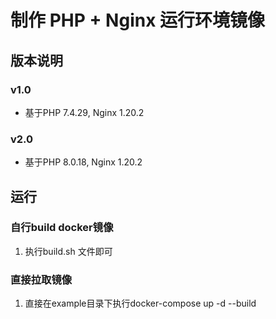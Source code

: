 # 制作 PHP + Nginx 运行环境镜像

## 版本说明
### v1.0
 - 基于PHP 7.4.29, Nginx 1.20.2
### v2.0
   - 基于PHP 8.0.18, Nginx 1.20.2

## 运行
### 自行build docker镜像
 1. 执行build.sh 文件即可

### 直接拉取镜像
 1. 直接在example目录下执行docker-compose up -d --build















